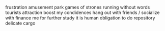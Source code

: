frustration 
amusement park
games of strones
running without words
tourists attraction
boost my condidences
hang out with friends / socialize with
finance me for further study
it is human obligation to do 
repository
delicate cargo

